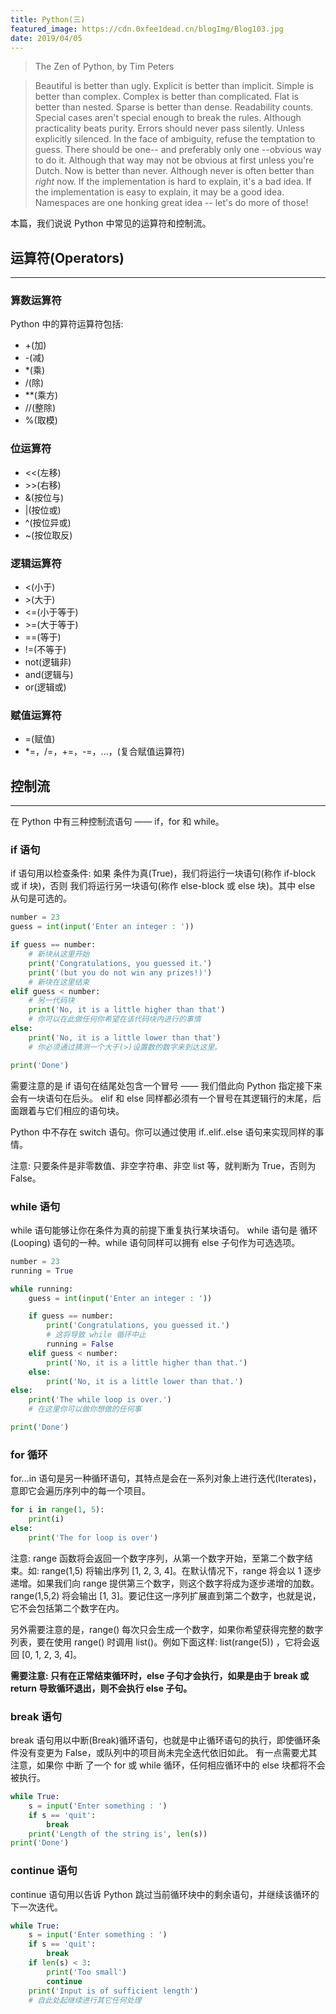 ```yaml
---
title: Python(三)
featured_image: https://cdn.0xfee1dead.cn/blogImg/Blog103.jpg
date: 2019/04/05
---
```


> The Zen of Python, by Tim Peters

> Beautiful is better than ugly.
> Explicit is better than implicit.
> Simple is better than complex.
> Complex is better than complicated.
> Flat is better than nested.
> Sparse is better than dense.
> Readability counts.
> Special cases aren't special enough to break the rules.
> Although practicality beats purity.
> Errors should never pass silently.
> Unless explicitly silenced.
> In the face of ambiguity, refuse the temptation to guess.
> There should be one-- and preferably only one --obvious way to do it.
> Although that way may not be obvious at first unless you're Dutch.
> Now is better than never.
> Although never is often better than *right* now.
> If the implementation is hard to explain, it's a bad idea.
> If the implementation is easy to explain, it may be a good idea.
> Namespaces are one honking great idea -- let's do more of those!

本篇，我们说说 Python 中常见的运算符和控制流。

## 运算符(Operators)
***  
### 算数运算符
Python 中的算符运算符包括: 
- +(加)
- -(减)
- *(乘)
- /(除)
- **(乘方)
- //(整除)
- %(取模)

### 位运算符
- &lt;&lt;(左移)
- &gt;&gt;(右移)
- &(按位与)
- |(按位或)
- ^(按位异或)
- ~(按位取反)

### 逻辑运算符
- &lt;(小于)
- &gt;(大于)
- &lt;=(小于等于)
- &gt;=(大于等于)
- ==(等于)
- !=(不等于)
- not(逻辑非)
- and(逻辑与)
- or(逻辑或)

### 赋值运算符
- =(赋值)
- *=，/=，+=，-=，...，(复合赋值运算符)

## 控制流
***  
在 Python 中有三种控制流语句 —— if，for 和 while。
### if 语句
if 语句用以检查条件: 如果 条件为真(True)，我们将运行一块语句(称作 if-block 或 if 块)，否则 我们将运行另一块语句(称作 else-block 或 else 块)。其中 else 从句是可选的。
``` python
number = 23
guess = int(input('Enter an integer : '))

if guess == number:
    # 新块从这里开始
    print('Congratulations, you guessed it.')
    print('(but you do not win any prizes!)')
    # 新块在这里结束
elif guess < number:
    # 另一代码块
    print('No, it is a little higher than that')
    # 你可以在此做任何你希望在该代码块内进行的事情
else:
    print('No, it is a little lower than that')
    # 你必须通过猜测一个大于(>)设置数的数字来到达这里。

print('Done')
```

需要注意的是 if 语句在结尾处包含一个冒号 —— 我们借此向 Python 指定接下来会有一块语句在后头。
elif 和 else 同样都必须有一个冒号在其逻辑行的末尾，后面跟着与它们相应的语句块。

Python 中不存在 switch 语句。你可以通过使用 if..elif..else 语句来实现同样的事情。

注意: 只要条件是非零数值、非空字符串、非空 list 等，就判断为 True，否则为 False。

### while 语句
while 语句能够让你在条件为真的前提下重复执行某块语句。 while 语句是 循环(Looping) 语句的一种。while 语句同样可以拥有 else 子句作为可选选项。
``` python
number = 23
running = True

while running:
    guess = int(input('Enter an integer : '))

    if guess == number:
        print('Congratulations, you guessed it.')
        # 这将导致 while 循环中止
        running = False
    elif guess < number:
        print('No, it is a little higher than that.')
    else:
        print('No, it is a little lower than that.')
else:
    print('The while loop is over.')
    # 在这里你可以做你想做的任何事

print('Done')
```

### for 循环
for...in 语句是另一种循环语句，其特点是会在一系列对象上进行迭代(Iterates)，意即它会遍历序列中的每一个项目。
``` python
for i in range(1, 5):
    print(i)
else:
    print('The for loop is over')
```
注意: range 函数将会返回一个数字序列，从第一个数字开始，至第二个数字结束。如: range(1,5) 将输出序列 [1, 2, 3, 4]。在默认情况下，range 将会以 1 逐步递增。如果我们向 range 提供第三个数字，则这个数字将成为逐步递增的加数。range(1,5,2) 将会输出 [1, 3]。要记住这一序列扩展直到第二个数字，也就是说，它不会包括第二个数字在内。

另外需要注意的是，range() 每次只会生成一个数字，如果你希望获得完整的数字列表，要在使用 range() 时调用 list()。例如下面这样: list(range(5)) ，它将会返回 [0, 1, 2, 3, 4]。

**需要注意: 只有在正常结束循环时，else 子句才会执行，如果是由于 break 或 return 导致循环退出，则不会执行 else 子句。**

### break 语句
break 语句用以中断(Break)循环语句，也就是中止循环语句的执行，即使循环条件没有变更为 False，或队列中的项目尚未完全迭代依旧如此。
有一点需要尤其注意，如果你 中断 了一个 for 或 while 循环，任何相应循环中的 else 块都将不会被执行。
``` python
while True:
    s = input('Enter something : ')
    if s == 'quit':
        break
    print('Length of the string is', len(s))
print('Done')
```

### continue 语句
continue 语句用以告诉 Python 跳过当前循环块中的剩余语句，并继续该循环的下一次迭代。
``` python
while True:
    s = input('Enter something : ')
    if s == 'quit':
        break
    if len(s) < 3:
        print('Too small')
        continue
    print('Input is of sufficient length')
    # 自此处起继续进行其它任何处理
```